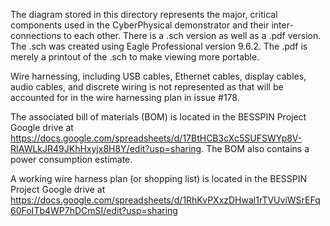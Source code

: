 The diagram stored in this directory represents the major, critical components used in the CyberPhysical demonstrator and their inter-connections to each other. There is a .sch version as well as a .pdf version. The .sch was created using Eagle Professional version 9.6.2. The .pdf is merely a printout of the .sch to make viewing more portable.

Wire harnessing, including USB cables, Ethernet cables, display cables, audio cables, and discrete wiring is not represented as that will be accounted for in the wire harnessing plan in issue #178.

The associated bill of materials (BOM) is located in the BESSPIN Project Google drive at https://docs.google.com/spreadsheets/d/17BtHCB3cXc5SUFSWYp8V-RIAWLkJR49JKhHxyjx8H8Y/edit?usp=sharing. The BOM also contains a power consumption estimate.

A working wire harness plan (or shopping list) is located in the BESSPIN Project Google drive at https://docs.google.com/spreadsheets/d/1RhKvPXxzDHwal1rTVUviWSrEFq60FoITb4WP7hDCmSI/edit?usp=sharing
